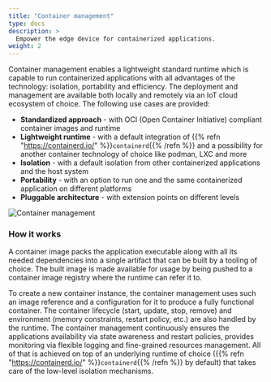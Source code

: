 ```yaml
---
title: "Container management"
type: docs
description: >
  Empower the edge device for containerized applications.
weight: 2
---
```


Container management enables a lightweight standard runtime which is capable to run containerized applications with all advantages of the technology: isolation, portability and efficiency. The deployment and management are available both locally and remotely via an IoT cloud ecosystem of choice. The following use cases are provided:

* **Standardized approach** - with OCI (Open Container Initiative) compliant container images and runtime
* **Lightweight runtime** - with a default integration of {{% refn "https://containerd.io/" %}}`containerd`{{% /refn %}} and a possibility for another container technology of choice like podman, LXC and more
* **Isolation** - with a default isolation from other containerized applications and the host system
* **Portability** - with an option to run one and the same containerized application on different platforms
* **Pluggable architecture** - with extension points on different levels

![Container management](/kanto/images/docs/concepts/container-management.png)

### How it works

A container image packs the application executable along with all its needed dependencies into a single artifact that can be built by a tooling of choice.
The built image is made available for usage by being pushed to a container image registry where the runtime can refer it to.

To create a new container instance, the container management uses such an image reference and a configuration for it to produce a fully functional container.
The container lifecycle (start, update, stop, remove) and environment (memory constraints, restart policy, etc.) are also handled by the runtime.
The container management continuously ensures the applications availability via state awareness and restart policies, provides monitoring via flexible logging and fine-grained resources management.
All of that is achieved on top of an underlying runtime of choice ({{% refn "https://containerd.io/" %}}`containerd`{{% /refn %}} by default) that takes care of the low-level isolation mechanisms.
